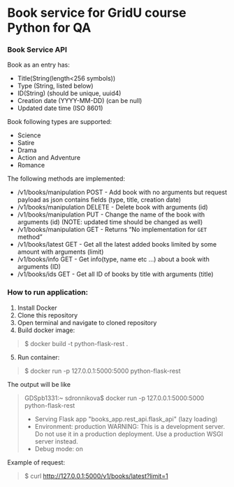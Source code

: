 # Book service for GridU course Python for QA 

### Book Service API

Book as an entry has:
* Title(String(length<256 symbols))
* Type (String, listed below)
* ID(String) (should be unique, uuid4)
* Creation date (YYYY-MM-DD) (can be null)
* Updated date time (ISO 8601) 

Book following types are supported:
* Science
* Satire
* Drama
* Action and Adventure
* Romance 

The following methods are implemented:
* /v1/books/manipulation POST - Add book with no arguments but request payload as json contains fields  (type, title, creation date)
* /v1/books/manipulation DELETE - Delete book with arguments (id)
* /v1/books/manipulation PUT - Change the name of the book with arguments (id) (NOTE: updated time should be changed as well)
* /v1/books/manipulation GET - Returns “No implementation for `GET` method”
* /v1/books/latest GET - Get all the latest added books limited by some amount with arguments (limit)
* /v1/books/info GET - Get info(type, name etc …) about a book with arguments (ID)
* /v1/books/ids GET - Get all ID of books by title with arguments (title)


### How to run application:

1. Install Docker
2. Clone this repository
3. Open terminal and navigate to cloned repository
4. Build docker image:
 > $ docker build -t python-flask-rest .
5. Run container:
 > $ docker run -p 127.0.0.1:5000:5000  python-flask-rest
 
The output will be like
  >GDSpb1331:~ sdronnikova$ docker run -p 127.0.0.1:5000:5000  python-flask-rest
 >* Serving Flask app "books_app.rest_api.flask_api" (lazy loading)
 >* Environment: production
 >  WARNING: This is a development server. Do not use it in a production deployment.
 >  Use a production WSGI server instead.
 >* Debug mode: on
 
 Example of request:
> $ curl http://127.0.0.1:5000/v1/books/latest?limit=1

 

